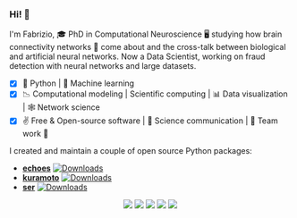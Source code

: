 ### Hi! 👋

I'm Fabrizio, 🎓 PhD in Computational Neuroscience 🖥️ studying how brain connectivity networks 🧠 come about and the cross-talk between biological and artificial neural networks. Now a Data Scientist, working on fraud detection with neural networks and large datasets.
- [x] 🐍 Python | 🤖 Machine learning 
- [x] :chart_with_downwards_trend: Computational modeling | Scientific computing | :bar_chart: Data visualization | 🕸️ Network science
- [x] :v: Free & Open-source software | 📝 Science communication | :mate: Team work 👫 

I created and maintain a couple of open source Python packages:  
* [**echoes**](https://github.com/fabridamicelli/echoes)   [![Downloads](https://static.pepy.tech/personalized-badge/echoes?period=total&units=international_system&left_color=black&right_color=orange&left_text=Downloads)](https://pepy.tech/project/echoes)
* [**kuramoto**](https://github.com/fabridamicelli/kuramoto)   [![Downloads](https://static.pepy.tech/personalized-badge/kuramoto?period=total&units=international_system&left_color=black&right_color=orange&left_text=Downloads)](https://pepy.tech/project/kuramoto)
* [**ser**](https://github.com/fabridamicelli/ser)   [![Downloads](https://static.pepy.tech/personalized-badge/ser?period=total&units=international_system&left_color=black&right_color=orange&left_text=Downloads)](https://pepy.tech/project/ser)



<!--
![github stats](https://github-readme-stats.vercel.app/api?username=fabridamicelli&show_icons=true)
-->
<p  align="center">
<a href= "https://fabridamicelli.github.io/blog/"><img src="https://img.icons8.com/material-outlined/26/000000/ball-point-pen.png"/></a>
<a href="https://www.youtube.com/channel/UCSsoI6LfalZggiLtjQMhSyg"><img src="https://img.icons8.com/material-outlined/24/000000/youtube-play--v1.png"/></a>
<a href= "https://www.linkedin.com/in/fabridamicelli/"><img src="https://img.icons8.com/material-outlined/30/000000/linkedin.png"/></a>
<a href= "https://twitter.com/fabridamicelli"><img src="https://img.icons8.com/material-outlined/30/000000/twitter.png"/></a>
<a href= "mailto:fabridamicelli@gmail.com"><img src="https://img.icons8.com/material-outlined/24/000000/new-post.png"/></a>
</p>

<!-- <p  align="center">
  <img src="https://github-readme-stats.vercel.app/api?username=fabridamicelli&show_icons=true" alt="github stats">
</p>
 -->

<!-- ![language stats](https://github-readme-stats.vercel.app/api/top-langs/?username=fabridamicelli&layout=compact&hide=Jupyter%20Notebook)
 -->

<!--
[![Twitter Badge](https://img.shields.io/twitter/follow/fabridamicelli?style=flat-square&logo=Twitter&logoColor=white&color=cornflowerblue)](https://twitter.com/fabridamicelli)
[![LinkedIn Badge](https://img.shields.io/badge/My-LinkedIn-blue?style=flat-square&logo=LinkedIn&logoColor=white&color=cornflowerblue)](https://www.linkedin.com/in/fabridamicelli)
📫 [E-mail](mailto:fabridamicelli@gmail.com)
**fabridamicelli/fabridamicelli** is a ✨ _special_ ✨ repository because its `README.md` (this file) appears on your GitHub profile.
Here are some ideas to get you started:
-  I’m currently working on ...
- 🌱 I’m currently learning ...
- 👯 I’m looking to collaborate on ...
- 🤔 I’m looking for help with ...
- 💬 Ask me about ...
- 📫 How to reach me: ...
- 😄 Pronouns: ...
- ⚡ Fun fact: ...
-->
